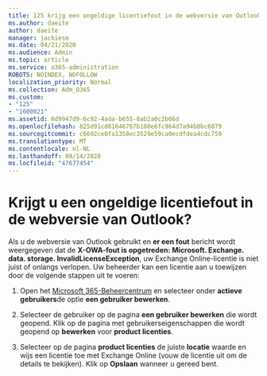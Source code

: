 ```yaml
---
title: 125 krijg een ongeldige licentiefout in de webversie van Outlook?
ms.author: daeite
author: daeite
manager: jackiesm
ms.date: 04/21/2020
ms.audience: Admin
ms.topic: article
ms.service: o365-administration
ROBOTS: NOINDEX, NOFOLLOW
localization_priority: Normal
ms.collection: Adm_O365
ms.custom:
- "125"
- "1600021"
ms.assetid: 6d9947d9-6c92-4ada-b655-8ab2a0c2b66d
ms.openlocfilehash: 825d91cd81646767b100e6fc964d7a94b8bc6879
ms.sourcegitcommit: c6692ce0fa1358ec3529e59ca0ecdfdea4cdc759
ms.translationtype: MT
ms.contentlocale: nl-NL
ms.lasthandoff: 09/14/2020
ms.locfileid: "47677454"
---
```

# <a name="getting-an-invalid-license-error-in-outlook-on-the-web"></a>Krijgt u een ongeldige licentiefout in de webversie van Outlook?

Als u de webversie van Outlook gebruikt en **er een fout** bericht wordt weergegeven dat de **X-OWA-fout is opgetreden: Microsoft. Exchange. data. storage. InvalidLicenseException**, uw Exchange Online-licentie is niet juist of onlangs verlopen. Uw beheerder kan een licentie aan u toewijzen door de volgende stappen uit te voeren:
  
1. Open het [Microsoft 365-Beheercentrum](https://portal.office.com/adminportal/home#/homepage) en selecteer onder **actieve gebruikers**de optie **een gebruiker bewerken**.

2. Selecteer de gebruiker op de pagina **een gebruiker bewerken** die wordt geopend. Klik op de pagina met gebruikerseigenschappen die wordt geopend op **bewerken** voor **product licenties**.

3. Selecteer op de pagina **product licenties** de juiste **locatie** waarde en wijs een licentie toe met Exchange Online (vouw de licentie uit om de details te bekijken). Klik op **Opslaan** wanneer u gereed bent.
